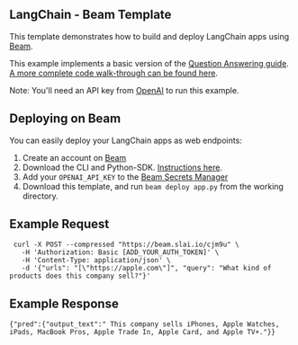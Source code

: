 ## LangChain - Beam Template

This template demonstrates how to build and deploy LangChain apps using [Beam](https://beam.cloud).

This example implements a basic version of the [Question Answering guide](https://langchain.readthedocs.io/en/latest/modules/chains/combine_docs_examples/question_answering.html). [A more complete code walk-through can be found here](https://docs.beam.cloud/examples/langchain).

Note: You'll need an API key from [OpenAI](https://openai.com) to run this example.

## Deploying on Beam

You can easily deploy your LangChain apps as web endpoints:

1. Create an account on [Beam](https://beam.cloud)
2. Download the CLI and Python-SDK. [Instructions here](https://docs.beam.cloud/getting-started/quickstart).
3. Add your `OPENAI_API_KEY` to the [Beam Secrets Manager](https://www.beam.cloud/dashboard/settings/secrets)
4. Download this template, and run `beam deploy app.py` from the working directory.

## Example Request

```cURL
 curl -X POST --compressed "https://beam.slai.io/cjm9u" \
   -H 'Authorization: Basic [ADD_YOUR_AUTH_TOKEN]' \
   -H 'Content-Type: application/json' \
   -d '{"urls": "[\"https://apple.com\"]", "query": "What kind of products does this company sell?"}'
```

## Example Response

```cURL
{"pred":{"output_text":" This company sells iPhones, Apple Watches, iPads, MacBook Pros, Apple Trade In, Apple Card, and Apple TV+."}}
```
